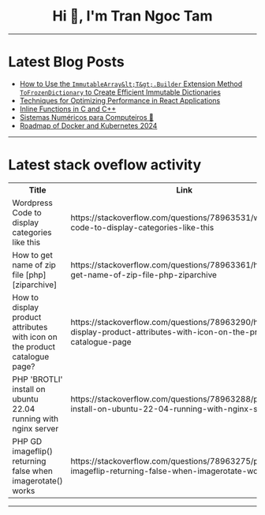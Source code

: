 <h1 align="center">Hi 👋, I'm Tran Ngoc Tam</h1>

---

# Latest Blog Posts 
<!-- BLOG-POST-LIST:START -->
- [How to Use the `ImmutableArray&lt;T&gt;.Builder` Extension Method `ToFrozenDictionary` to Create Efficient Immutable Dictionaries](https://dev.to/rockfire/how-to-use-the-immutablearraybuilder-extension-method-tofrozendictionary-to-create-efficient-immutable-dictionaries-4b5a)
- [Techniques for Optimizing Performance in React Applications](https://dev.to/manjushsh/techniques-for-optimizing-performance-in-react-applications-406o)
- [Inline Functions in C and C++](https://dev.to/pauljlucas/inline-functions-in-c-and-c-2040)
- [Sistemas Numéricos para Computeiros 🔢](https://dev.to/punkdasilva/sistemas-numericos-para-computeiros-3k9o)
- [Roadmap of Docker and Kubernetes 2024](https://dev.to/mrcaption49/roadmap-of-docker-and-kubernetes-2024-3o2m)
<!-- BLOG-POST-LIST:END -->

---

# Latest stack oveflow activity
<table>
  <tr><th>Title</th><th>Link</th></tr>
  <!-- STACKOVERFLOW:START --><tr><td>Wordpress Code to display categories like this</td><td>https://stackoverflow.com/questions/78963531/wordpress-code-to-display-categories-like-this</td></tr><tr><td>How to get name of zip file [php] [ziparchive]</td><td>https://stackoverflow.com/questions/78963361/how-to-get-name-of-zip-file-php-ziparchive</td></tr><tr><td>How to display product attributes with icon on the product catalogue page?</td><td>https://stackoverflow.com/questions/78963290/how-to-display-product-attributes-with-icon-on-the-product-catalogue-page</td></tr><tr><td>PHP &#39;BROTLI&#39; install on ubuntu 22.04 running with nginx server</td><td>https://stackoverflow.com/questions/78963288/php-brotli-install-on-ubuntu-22-04-running-with-nginx-server</td></tr><tr><td>PHP GD imageflip&lpar;&rpar; returning false when imagerotate&lpar;&rpar; works</td><td>https://stackoverflow.com/questions/78963275/php-gd-imageflip-returning-false-when-imagerotate-works</td></tr><!-- STACKOVERFLOW:END -->
</table>

---


